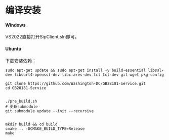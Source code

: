 # 编译安装

#### Windows

VS2022直接打开SipClient.sln即可。

#### Ubuntu

下载安装依赖：

```shell
sudo apt-get update && sudo apt-get install -y build-essential libssl-dev libcurl4-openssl-dev libc-ares-dev tcl tcl-dev git wget pkg-config

git clone https://github.com/Washington-DC/GB28181-Service.git
cd GB28181-Service


./pre_build.sh
# 更新submodule
git submodule update --init --recursive


mkdir build && cd build
cmake .. -DCMAKE_BUILD_TYPE=Release
make

```



